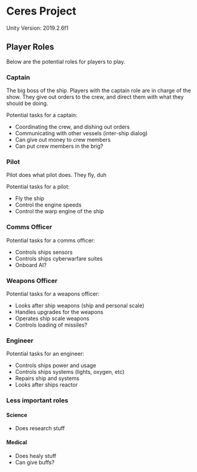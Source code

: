 # Ceres Project

Unity Version: 2019.2.6f1

## Player Roles

Below are the potential roles for players to play. 

### Captain

The big boss of the ship. Players with the captain role are in charge of the show. They give out
orders to the crew, and direct them with what they should be doing.

Potential tasks for a captain:
* Coordinating the crew, and dishing out orders
* Communicating with other vessels (inter-ship dialog)
* Can give out money to crew members
* Can put crew members in the brig?

### Pilot

Pilot does what pilot does. They fly, duh

Potential tasks for a pilot:
* Fly the ship
* Control the engine speeds
* Control the warp engine of the ship

### Comms Officer

Potential tasks for a comms officer:
* Controls ships sensors
* Controls ships cyberwarfare suites
* Onboard AI?

### Weapons Officer

Potential tasks for a weapons officer:
* Looks after ship weapons (ship and personal scale)
* Handles upgrades for the weapons
* Operates ship scale weapons
* Controls loading of missiles?

### Engineer

Potential tasks for an engineer:
* Controls ships power and usage
* Controls ships systems (lights, oxygen, etc)
* Repairs ship and systems
* Looks after ships reactor

### Less important roles

#### Science
* Does research stuff

#### Medical
* Does healy stuff
* Can give buffs?

